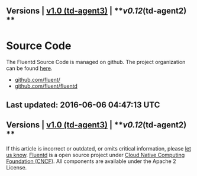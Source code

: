
Versions \| [v1.0 (td-agent3)](/v1.0/articles/source-code) \| ***v0.12*(td-agent2) **
------------------------------------------------------------------------

Source Code
===========

The Fluentd Source Code is managed on github. The project organization
can be found [here](https://github.com/fluent/).

-   [github.com/fluent/](http://github.com/fluent/)
-   [github.com/fluent/fluentd](http://github.com/fluent/fluentd)


Last updated: 2016-06-06 04:47:13 UTC
------------------------------------------------------------------------
Versions \| [v1.0 (td-agent3)](/v1.0/articles/source-code) \| ***v0.12*(td-agent2) **
------------------------------------------------------------------------

If this article is incorrect or outdated, or omits critical information,
please [let us
know](https://github.com/fluent/fluentd-docs/issues?state=open).
[Fluentd](http://www.fluentd.org/) is a open source project under [Cloud
Native Computing Foundation (CNCF)](https://cncf.io/). All components
are available under the Apache 2 License.
